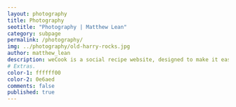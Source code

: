 ```yaml
---
layout: photography
title: Photography
seotitle: "Photography | Matthew Lean"
category: subpage
permalink: /photography/
img: ../photography/old-harry-rocks.jpg
author: matthew_lean
description: weCook is a social recipe website, designed to make it easy to follow and edit recipes. Recipes added to the site are open to editing by all users, allowing for multiple versions of the recipe to be made.
# Extras.
color-1: ffffff00
color-2: 0e6aed
comments: false
published: true
---
```


				